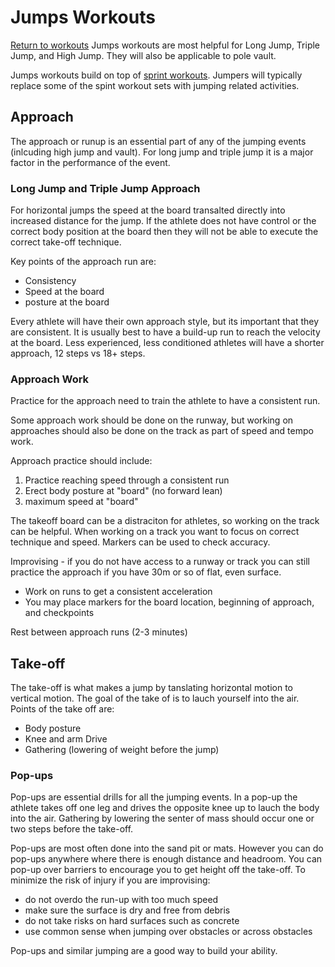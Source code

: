 # Jumps Workouts
[Return to workouts](index.html)
Jumps workouts are most helpful for Long Jump, Triple Jump, and High Jump.  They will also be applicable to pole vault.  

Jumps workouts build on top of [sprint workouts](sprint.html). Jumpers will typically replace some of the spint workout sets with jumping related activities.  

## Approach

The approach or runup is an essential part of any of the jumping events (inlcuding high jump and vault). For long jump and triple jump it is a major factor in the performance of the event.  

### Long Jump and Triple Jump Approach

For horizontal jumps the speed at the board transalted directly into increased distance for the jump. If the athlete does not have control or the correct body position at the board then they will not be able to execute the correct take-off technique.

Key points of the approach run are:
* Consistency
* Speed at the board
* posture at the board

Every athlete will have their own approach style, but its important that they are consistent.  It is usually best to have a build-up run to reach the velocity at the board. Less experienced, less conditioned athletes will have a shorter approach, 12 steps vs 18+ steps. 

### Approach Work

Practice for the approach need to train the athlete to have a consistent run.  

Some approach work should be done on the runway, but working on approaches should also be done on the track as part of speed and tempo work.  

Approach practice should include:
1. Practice reaching speed through a consistent run
2. Erect body posture at "board" (no forward lean)
3. maximum speed at "board" 

The takeoff board can be a distraciton for athletes, so working on the track can be helpful.   When working on a track you want to focus on correct technique and speed.  Markers can be used to check accuracy.  

Improvising - if you do not have access to a runway or track you can still practice the approach if you have 30m or so of flat, even surface.  

- Work on runs to get a consistent acceleration
- You may place markers for the board location, beginning of approach, and checkpoints

Rest between approach runs (2-3 minutes)

## Take-off

The take-off is what makes a jump by tanslating horizontal motion to vertical motion.  The goal of the take of is to lauch yourself into the air. Points of the take off are:

* Body posture
* Knee and arm Drive
* Gathering (lowering of weight before the jump)

### Pop-ups

Pop-ups are essential drills for all the jumping events.  In a pop-up the athlete takes off one leg and drives the opposite knee up to lauch the body into the air.  Gathering by lowering the senter of mass should occur one or two steps before the take-off.  

Pop-ups are most often done into the sand pit or mats.  However you can do pop-ups anywhere where there is enough distance and headroom.  You can pop-up over barriers to encourage you to get height off the take-off.  To minimize the risk of injury if you are improvising:

* do not overdo the run-up with too much speed
* make sure the surface is dry and free from debris
* do not take risks on hard surfaces such as concrete
* use common sense when jumping over obstacles or across obstacles

Pop-ups and similar jumping are a good way to build your ability.  




